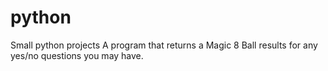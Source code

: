 # python
Small python projects
A program that returns a Magic 8 Ball results for any yes/no questions you may have. 
